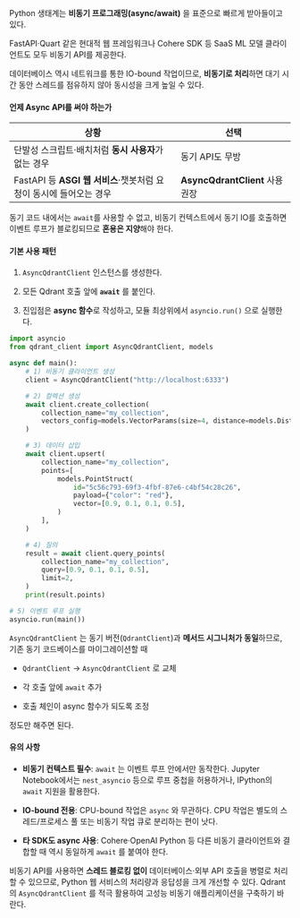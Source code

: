 Python 생태계는 **비동기 프로그래밍(async/await)** 을 표준으로 빠르게 받아들이고 있다. 

FastAPI·Quart 같은 현대적 웹 프레임워크나 Cohere SDK 등 SaaS ML 모델 클라이언트도 모두 비동기 API를 제공한다. 

데이터베이스 역시 네트워크를 통한 IO-bound 작업이므로, **비동기로 처리**하면 대기 시간 동안 스레드를 점유하지 않아 동시성을 크게 높일 수 있다.


#### 언제 Async API를 써야 하는가

| 상황                                            | 선택                          |
| --------------------------------------------- | --------------------------- |
| 단발성 스크립트·배치처럼 **동시 사용자**가 없는 경우               | 동기 API도 무방                  |
| FastAPI 등 **ASGI 웹 서비스**·챗봇처럼 요청이 동시에 들어오는 경우 | **AsyncQdrantClient** 사용 권장 |

동기 코드 내에서는 `await`를 사용할 수 없고, 비동기 컨텍스트에서 동기 IO를 호출하면 이벤트 루프가 블로킹되므로 **혼용은 지양**해야 한다.


#### 기본 사용 패턴

1. `AsyncQdrantClient` 인스턴스를 생성한다.
    
2. 모든 Qdrant 호출 앞에 **`await`** 를 붙인다.
    
3. 진입점은 **async 함수**로 작성하고, 모듈 최상위에서 `asyncio.run()` 으로 실행한다.
    

```python
import asyncio
from qdrant_client import AsyncQdrantClient, models

async def main():
    # 1) 비동기 클라이언트 생성
    client = AsyncQdrantClient("http://localhost:6333")

    # 2) 컬렉션 생성
    await client.create_collection(
        collection_name="my_collection",
        vectors_config=models.VectorParams(size=4, distance=models.Distance.COSINE),
    )

    # 3) 데이터 삽입
    await client.upsert(
        collection_name="my_collection",
        points=[
            models.PointStruct(
                id="5c56c793-69f3-4fbf-87e6-c4bf54c28c26",
                payload={"color": "red"},
                vector=[0.9, 0.1, 0.1, 0.5],
            )
        ],
    )

    # 4) 질의
    result = await client.query_points(
        collection_name="my_collection",
        query=[0.9, 0.1, 0.1, 0.5],
        limit=2,
    )
    print(result.points)

# 5) 이벤트 루프 실행
asyncio.run(main())
```

`AsyncQdrantClient` 는 동기 버전(`QdrantClient`)과 **메서드 시그니처가 동일**하므로, 기존 동기 코드베이스를 마이그레이션할 때

- `QdrantClient` → `AsyncQdrantClient` 로 교체
    
- 각 호출 앞에 `await` 추가
    
- 호출 체인이 async 함수가 되도록 조정
    

정도만 해주면 된다.


#### 유의 사항

- **비동기 컨텍스트 필수**: `await` 는 이벤트 루프 안에서만 동작한다. Jupyter Notebook에서는 `nest_asyncio` 등으로 루프 중첩을 허용하거나, IPython의 `await` 지원을 활용한다.
    
- **IO-bound 전용**: CPU-bound 작업은 `async` 와 무관하다. CPU 작업은 별도의 스레드/프로세스 풀 또는 비동기 작업 큐로 분리하는 편이 낫다.
    
- **타 SDK도 async 사용**: Cohere·OpenAI Python 등 다른 비동기 클라이언트와 결합할 때 역시 동일하게 `await` 를 붙여야 한다.
    

비동기 API를 사용하면 **스레드 블로킹 없이** 데이터베이스·외부 API 호출을 병렬로 처리할 수 있으므로, Python 웹 서비스의 처리량과 응답성을 크게 개선할 수 있다. Qdrant의 `AsyncQdrantClient` 를 적극 활용하여 고성능 비동기 애플리케이션을 구축하기 바란다.